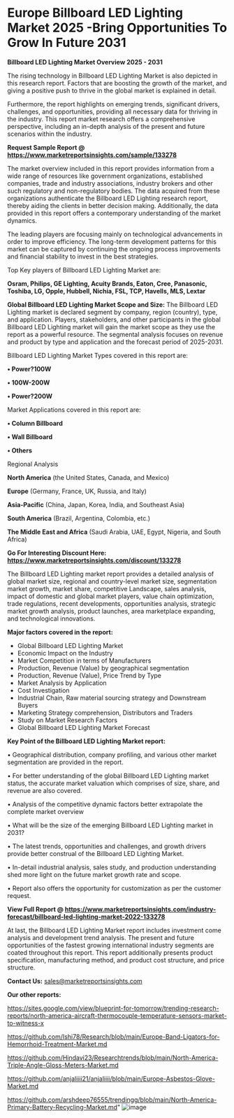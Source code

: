 # Europe Billboard LED Lighting Market 2025 -Bring Opportunities To Grow In Future 2031

<Strong> Billboard LED Lighting Market Overview 2025 - 2031</strong>

The rising technology in Billboard LED Lighting Market is also depicted in this research report. Factors that are boosting the growth of the market, and giving a positive push to thrive in the global market is explained in detail.

Furthermore, the report highlights on emerging trends, significant drivers, challenges, and opportunities, providing all necessary data for thriving in the industry. This report market research offers a comprehensive perspective, including an in-depth analysis of the present and future scenarios within the industry.

<strong>Request Sample Report @ <a href=https://www.marketreportsinsights.com/sample/133278>https://www.marketreportsinsights.com/sample/133278</a></strong>

The market overview included in this report provides information from a wide range of resources like government organizations, established companies, trade and industry associations, industry brokers and other such regulatory and non-regulatory bodies. The data acquired from these organizations authenticate the Billboard LED Lighting research report, thereby aiding the clients in better decision making. Additionally, the data provided in this report offers a contemporary understanding of the market dynamics.

The leading players are focusing mainly on technological advancements in order to improve efficiency. The long-term development patterns for this market can be captured by continuing the ongoing process improvements and financial stability to invest in the best strategies.

Top Key players of Billboard LED Lighting Market are:

<strong>Osram, Philips, GE Lighting, Acuity Brands, Eaton, Cree, Panasonic, Toshiba, LG, Opple, Hubbell, Nichia, FSL, TCP, Havells, MLS, Lextar</strong>

<strong><b>Global Billboard LED Lighting Market Scope and Size:</b></strong>
The Billboard LED Lighting market is declared segment by company, region (country), type, and application. Players, stakeholders, and other participants in the global Billboard LED Lighting market will gain the market scope as they use the report as a powerful resource. The segmental analysis focuses on revenue and product by type and application and the forecast period of 2025-2031.

Billboard LED Lighting Market Types covered in this report are:

<strong>• Power?100W

• 100W-200W

• Power?200W</strong>

Market Applications covered in this report are:

<strong>• Column Billboard

• Wall Billboard

• Others</strong> 

Regional Analysis

<strong>North America</strong> (the United States, Canada, and Mexico)

<strong>Europe</strong> (Germany, France, UK, Russia, and Italy)

<strong>Asia-Pacific</strong> (China, Japan, Korea, India, and Southeast Asia)

<strong>South America</strong> (Brazil, Argentina, Colombia, etc.)

<strong>The Middle East and Africa</strong> (Saudi Arabia, UAE, Egypt, Nigeria, and South Africa)

<strong>Go For Interesting Discount Here: <a href=https://www.marketreportsinsights.com/discount/133278>https://www.marketreportsinsights.com/discount/133278</a></strong>

The Billboard LED Lighting market report provides a detailed analysis of global market size, regional and country-level market size, segmentation market growth, market share, competitive Landscape, sales analysis, impact of domestic and global market players, value chain optimization, trade regulations, recent developments, opportunities analysis, strategic market growth analysis, product launches, area marketplace expanding, and technological innovations.

<strong><b>Major factors covered in the report:</b></strong>
<ul>
  <li>Global Billboard LED Lighting Market </li>
  <li>Economic Impact on the Industry</li>
  <li>Market Competition in terms of Manufacturers</li>
  <li>Production, Revenue (Value) by geographical segmentation</li>
  <li>Production, Revenue (Value), Price Trend by Type</li>
  <li>Market Analysis by Application</li>
  <li>Cost Investigation</li>
  <li>Industrial Chain, Raw material sourcing strategy and Downstream Buyers</li>
  <li>Marketing Strategy comprehension, Distributors and Traders</li>
  <li>Study on Market Research Factors</li>
  <li>Global Billboard LED Lighting Market Forecast</li>
</ul>

<strong><b>Key Point of the Billboard LED Lighting Market report:</b></strong>

• Geographical distribution, company profiling, and various other market segmentation are provided in the report.

• For better understanding of the global Billboard LED Lighting market status, the accurate market valuation which comprises of size, share, and revenue are also covered.

• Analysis of the competitive dynamic factors better extrapolate the complete market overview

• What will be the size of the emerging Billboard LED Lighting market in 2031?

• The latest trends, opportunities and challenges, and growth drivers provide better construal of the Billboard LED Lighting Market.

• In-detail industrial analysis, sales study, and production understanding shed more light on the future market growth rate and scope.

• Report also offers the opportunity for customization as per the customer request.

<strong><b>View Full Report @ <a href=https://www.marketreportsinsights.com/industry-forecast/billboard-led-lighting-market-2022-133278>https://www.marketreportsinsights.com/industry-forecast/billboard-led-lighting-market-2022-133278</a></b></strong>


At last, the Billboard LED Lighting Market report includes investment come analysis and development trend analysis. The present and future opportunities of the fastest growing international industry segments are coated throughout this report. This report additionally presents product specification, manufacturing method, and product cost structure, and price structure.

<strong>Contact Us:</strong>
sales@marketreportsinsights.com

<strong>Our other reports:</strong>

<a href=https://sites.google.com/view/blueprint-for-tomorrow/trending-research-reports/north-america-aircraft-thermocouple-temperature-sensors-market-to-witness-x>https://sites.google.com/view/blueprint-for-tomorrow/trending-research-reports/north-america-aircraft-thermocouple-temperature-sensors-market-to-witness-x</a>

<a href=https://github.com/Ishi78/Research/blob/main/Europe-Band-Ligators-for-Hemorrhoid-Treatment-Market.md>https://github.com/Ishi78/Research/blob/main/Europe-Band-Ligators-for-Hemorrhoid-Treatment-Market.md</a>

<a href=https://github.com/Hindavi23/Researchtrends/blob/main/North-America-Triple-Angle-Gloss-Meters-Market.md>https://github.com/Hindavi23/Researchtrends/blob/main/North-America-Triple-Angle-Gloss-Meters-Market.md</a>

<a href=https://github.com/anjaliiii21/anjaliiii/blob/main/Europe-Asbestos-Glove-Market.md>https://github.com/anjaliiii21/anjaliiii/blob/main/Europe-Asbestos-Glove-Market.md</a>

<a href=https://github.com/arshdeep76555/trendingg/blob/main/North-America-Primary-Battery-Recycling-Market.md>https://github.com/arshdeep76555/trendingg/blob/main/North-America-Primary-Battery-Recycling-Market.md</a>"
![image](https://github.com/user-attachments/assets/0495ff14-4e21-4048-bcd1-b250f99c389c)

